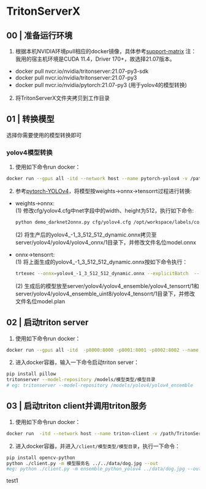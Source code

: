 # TritonServerX

## 00 | 准备运行环境
1. 根据本机NVIDIA环境pull相应的docker镜像，具体参考[support-matrix](https://docs.nvidia.com/deeplearning/frameworks/support-matrix/index.html)
注：我用的宿主机环境是CUDA 11.4，Driver 170+，故选择21.07版本。
* docker pull nvcr.io/nvidia/tritonserver:21.07-py3-sdk
* docker pull nvcr.io/nvidia/tritonserver:21.07-py3
* docker pull nvcr.io/nvidia/pytorch:21.07-py3  (用于yolov4的模型转换)

2. 将TritonServerX文件夹拷贝到工作目录

## 01 | 转换模型  
选择你需要使用的模型转换即可
### yolov4模型转换
1. 使用如下命令run docker：   
```sh
docker run --gpus all -itd --network host --name pytorch-yolov4 -v /path/TritonServerX:/opt/workspace nvcr.io/nvidia/pytorch:21.07-py3 bash
```
2. 参考[pytorch-YOLOv4](https://github.com/Tianxiaomo/pytorch-YOLOv4)，将模型按weights->onnx->tensorrt过程进行转换:   

* weights->onnx:    
    (1) 修改cfg/yolov4.cfg中net字段中的width、height为512，执行如下命令:   
    ```sh
    python demo_darknet2onnx.py cfg/yolov4.cfg /opt/workspace/labels/coco.names ./yolov4.weights data/dog.jpg -1
    ``` 
    (2) 将生产后的yolov4_-1_3_512_512_dynamic.onnx拷贝至server/yolov4/yolov4/yolov4_onnx/1目录下，并修改文件名位model.onnx     

* onnx->tensorrt:   
    (1) 将上面生成的yolov4_-1_3_512_512_dynamic.onnx按如下命令执行：
    ```sh
    trtexec --onnx=yolov4_-1_3_512_512_dynamic.onnx --explicitBatch  --optShapes=input:4x3x512x512 --maxShapes=input:8x3x512x512 --minShapes=input:1x3x512x512 --saveEngine=yolov4_8_3_512_512.engine --fp16
    ```
    (2) 生成后的模型放至server/yolov4/yolov4_ensemble/yolov4_tensorrt/1和server/yolov4/yolov4_ensemble_uint8/yolov4_tensorrt/1目录下，并修改文件名位model.plan

## 02 | 启动triton server
1. 使用如下命令run docker：
```sh
docker run --gpus all -itd  -p8000:8000 -p8001:8001 -p8002:8002 --name triton-server -v /path/TritonServerX/server:/models --shm-size 5G nvcr.io/nvidia/tritonserver:21.07-py3 bash
```
2. 进入docker容器，输入一下命令启动triton server：
```sh
pip install pillow
tritonserver --model-repository /models/模型类型/模型目录
# eg: tritonserver --model-repository /models/yolov4/yolov4_ensemble
```
## 03 | 启动triton client并调用triton服务
1. 使用如下命令run docker：
```sh
docker run  -itd --network host --name triton-client -v /path/TritonServerX/client:/client nvcr.io/nvidia/tritonserver:21.07-py3-sdk bash
```
2. 进入docker容器，并进入`/client/模型类型/模型目录`，执行一下命令：
```sh
pip install opencv-python 
python ./client.py -m 模型服务名 ../../data/dog.jpg --out
#eg: python ./client.py -m ensemble_python_yolov4 ../data/dog.jpg --out
```
test1

